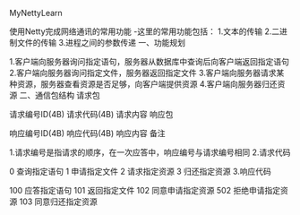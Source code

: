 MyNettyLearn

使用Netty完成网络通讯的常用功能 
-这里的常用功能包括： 
1.文本的传输 
2.二进制文件的传输 
3.进程之间的参数传递
一、功能规划

1.客户端向服务器询问指定语句，服务器从数据库中查询后向客户端返回指定语句 
2.客户端向服务器询问指定文件，服务器返回指定文件 
3.客户端向服务器请求某种资源，服务器查看资源是否足够，向客户端提供资源 
4.客户端向服务器归还资源
二、通信包结构 
请求包

请求编号ID(4B)	请求代码(4B)	请求内容
响应包

响应编号ID(4B)	响应代码(4B)	响应内容
备注

1.请求编号是指请求的顺序，在一次应答中，响应编号与请求编号相同 
2.请求代码

0	查询指定语句
1	申请指定文件
2	请求指定资源
3	归还指定资源
3.响应代码

100	应答指定语句
101	返回指定文件
102	同意申请指定资源
502	拒绝申请指定资源
103	同意归还指定资源
